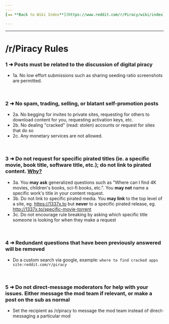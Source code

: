 ```yaml
---
---
[◄◄ **Back to Wiki Index**](https://www.reddit.com/r/Piracy/wiki/index)

---
```

---

# /r/Piracy Rules

### 1 ➜ Posts must be related to the discussion of digital piracy

 * 1a. No low effort submissions such as sharing seeding ratio screenshots are permitted.

&nbsp;

### 2 ➜ No spam, trading, selling, or blatant self-promotion posts
 * 2a. No begging for invites to private sites, requesting for others to download content for you, requesting activation keys, etc.
 * 2b. No dealing "cracked" (read: stolen) accounts or request for sites that do so
 * 2c. Any monetary services are not allowed.

&nbsp;

### 3 ➜ Do not request for specific pirated titles (ie. a specific movie, book title, software title, etc.); do not link to pirated content. [Why?](https://www.reddit.com/r/piracy/wiki/subfaq)
 * 3a. You **may ask** generalized questions such as "Where can I find 4K movies, children's books, sci-fi books, etc.". You **may not** name a specific work's title in your content request.
 * 3b. Do not link to specific pirated media. You **may link** to the top level of a site, eg. https://1337x.to but **never** to a specific pirated release, eg. http://1337x.to/specific-movie-torrent
 * 3c. Do not encourage rule breaking by asking which specific title someone is looking for when they make a request

&nbsp;

### 4 ➜ Redundant questions that have been previously answered will be removed
 * Do a custom search via google, example: `where to find cracked apps site:reddit.com/r/piracy`

&nbsp;

### 5 ➜ Do not direct-message moderators for help with your issues. Either message the mod team if relevant, or make a post on the sub as normal
 * Set the recipient as /r/piracy to message the mod team instead of direct-messaging a particular mod